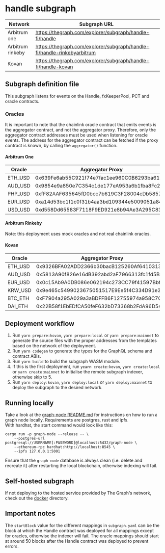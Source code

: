 ﻿# handle subgraph
| Network | Subgraph URL |
| --- | --- |
| Arbitrum one | https://thegraph.com/explorer/subgraph/handle-fi/handle |  
| Arbitrum rinkeby | https://thegraph.com/explorer/subgraph/handle-fi/handle-rinkebyarbitrum |
| Kovan | https://thegraph.com/explorer/subgraph/handle-fi/handle-kovan |

## Subgraph definition file
This subgraph listens for events on the Handle, fxKeeperPool, PCT and oracle contracts.

### Oracles
It is important to note that the chainlink oracle contract that emits events is the aggregator contract, and not the aggregator proxy.
Therefore, only the aggregator contract addresses must be used when listening for oracle events.
The address for the aggregator contract can be fetched if the proxy contract is known, by calling the `aggregator()` function.

#### Arbitrum One
| Oracle | Aggregator Proxy | Aggregator Contract |
| --- | --- | --- |
| ETH_USD | 0x639Fe6ab55C921f74e7fac1ee960C0B6293ba612 | 0x3607e46698d218b3a5cae44bf381475c0a5e2ca7 |
| AUD_USD | 0x9854e9a850e7C354c1de177eA953a6b1fba8Fc22 | 0x4258e5d50d737cbbea347f0115ad166e234902d7 |
| PHP_USD | 0xfF82AAF635645fD0bcc7b619C3F28004cDb58574 | 0x5e4c65194f6f33a8bf7e9b95f1d0ca9d611f6d62 |
| EUR_USD | 0xa14d53bc1f1c0f31b4aa3bd109344e5009051a84 | 0x7aaee6ad40a947a162deab5afd0a1e12be6ff871 |
| USD_USD | 0xd558Dd65583F7118F9ED921e8b94Ae3A295C83Bb | N/A (constant value)                       |

#### Arbitrum Rinkeby
Note: this deployment uses mock oracles and not real chainlink oracles.

#### Kovan
| Oracle | Aggregator Proxy | Aggregator Contract |
| --- | --- | --- |
| ETH_USD | 0x9326BFA02ADD2366b30bacB125260Af641031331 | 0x10b3c106c4ed7d22b0e7abe5dc43bdfa970a153c |
| AUD_USD | 0x5813A90f826e16dB392abd2aF7966313fc1fd5B8 | 0x8ef23ba9e66168d68b460139178513a3653fab70 |
| EUR_USD | 0x0c15Ab9A0DB086e062194c273CC79f41597Bbf13 | 0x326df4935006469f3d2b20009a25ec79c3a07510 |
| KRW_USD | 0x9e465c5499023675051517E9Ee5f4C334D91e369 | 0xc8b946afc5e38c7067d0425115208d5925aa067d |
| BTC_ETH | 0xF7904a295A029a3aBDFFB6F12755974a958C7C25 | 0x222d3bd9bc8aef87afa9c8e4c7468da3f2c7130d |
| DAI_ETH | 0x22B58f1EbEDfCA50feF632bD73368b2FdA96D541 | 0x30fde1d82a4e58e579a64dbbcd8d4650805cf3c8 |

## Deployment workflow
1. Run `yarn prepare:kovan`, `yarn prepare:local` or `yarn prepare:mainnet` to generate the source files with the proper addresses from the templates based on the network of the deployment.  
2. Run `yarn codegen` to generate the types for the GraphQL schema and contract ABIs.  
3. Run `yarn build` to build the subgraph WASM module.  
4. If this is the first deployment, run `yearn create:kovan`, `yarn create:local` or `yarn create:mainnet` to initialise the remote subgraph indexer, otherwise skip to 5.  
5. Run `yarn deploy:kovan`, `yarn deploy:local` or `yarn deploy:mainnet` to deploy the subgraph to the desired network.  

## Running locally
Take a look at the [graph-node README.md](https://github.com/graphprotocol/graph-node) for instructions on how to run a graph node locally. Requirements are postgres, rust and ipfs.  
With hardhat, the start command would look like this:
```
cargo run -p graph-node --release -- \
    --postgres-url postgresql://USERNAME[:PASSWORD]@localhost:5432/graph-node \
    --ethereum-rpc hardhat:http://localhost:8545 \
    --ipfs 127.0.0.1:5001
```
Ensure that the `graph-node` database is always clean (i.e. delete and recreate it) after restarting the local blockchain, otherwise indexing will fail.

## Self-hosted subgraph
If not deploying to the hosted service provided by The Graph's network, check out the [docker](./docker) directory.

## Important notes
The `startBlock` value for the different mappings in `subgraph.yaml` can be the block at which the Handle contract was deployed for all mappings except for oracles, otherwise the indexer will fail. The oracle mappings should start at around 50 blocks after the Handle contract was deployed to prevent errors.